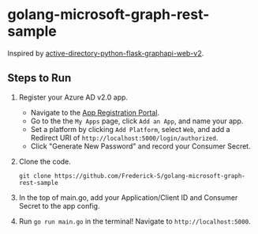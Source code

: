 # golang-microsoft-graph-rest-sample
Inspired by [active-directory-python-flask-graphapi-web-v2](https://github.com/Azure-Samples/active-directory-python-flask-graphapi-web-v2).

## Steps to Run
1. Register your Azure AD v2.0 app.  
    - Navigate to the [App Registration Portal](https://identity.microsoft.com). 
    - Go to the the `My Apps` page, click `Add an App`, and name your app.  
    - Set a platform by clicking `Add Platform`, select `Web`, and add a Redirect URI of ```http://localhost:5000/login/authorized```.
    - Click "Generate New Password" and record your Consumer Secret.  

3. Clone the code. 
    ```
    git clone https://github.com/Frederick-S/golang-microsoft-graph-rest-sample
    ```

4. In the top of main.go, add your Application/Client ID and Consumer Secret to the app config.

5. Run `go run main.go` in the terminal! Navigate to `http://localhost:5000`.
